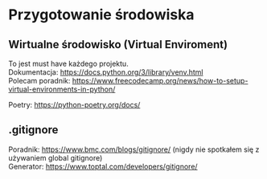 # Przygotowanie środowiska

## Wirtualne środowisko (Virtual Enviroment)

To jest must have każdego projektu. \
Dokumentacja: https://docs.python.org/3/library/venv.html \
Polecam poradnik: https://www.freecodecamp.org/news/how-to-setup-virtual-environments-in-python/

Poetry: https://python-poetry.org/docs/

## .gitignore

Poradnik: https://www.bmc.com/blogs/gitignore/ (nigdy nie spotkałem się z używaniem global gitignore) \
Generator: https://www.toptal.com/developers/gitignore/
